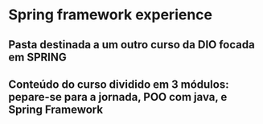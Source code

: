 # Spring framework experience
## Pasta destinada a um outro curso da DIO focada em SPRING
## Conteúdo do curso dividido em 3 módulos: pepare-se para a jornada, POO com java, e Spring Framework